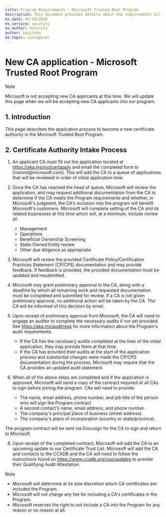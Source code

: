 ```yaml
---
title: Program Requirements - Microsoft Trusted Root Program 
description: This document provides details about the requirements all Certificate Authorities are required to adhere to in order to be compliant with our program. 
ms.date: 02/18/2020
ms.service: security
ms.author: kasirota
author: kasirota
ms.topic: conceptual
---
```

# New CA application - Microsoft Trusted Root Program

> [!NOTE]
> Microsoft is not accepting new CA applicants at this time. We will update this page when we will be accepting new CA applicants into our program. 

## 1. Introduction

This page describes the application process to become a new certificate authority in the Microsoft Trusted Root Program. 

## 2. Certificate Authority Intake Process

1.   An applicant CA must fill out the application located at <https://aka.ms/rootcertapply> and email the completed form to [msroot\@microsoft.com]. This will add the CA to a queue of applications that will be reviewed in order of initial application time. 

2.  Once the CA has reached the head of queue, Microsoft will review the application, and may request additional documentation from the CA to determine if the CA meets the Program requirements and whether, in Microsoft's judgment, the CA's inclusion into the program will benefit Microsoft's customers. Microsoft will complete vetting of the CA and its related businesses at this time which will, at a minimum, include review of:     

    -   Management
    -   Operations
    -   Beneficial Ownership Screening
    -   State-Owned Entity review
    -   Other due diligence as appropriate
 
3. Microsoft will review the provided Certificate Policy/Certification Practices Statement (CP/CPS) documentation and may provide feedback. If feedback is provided, the provided documentation must be updated and resubmitted.

4.  Microsoft may grant preliminary approval to the CA, along with a deadline by which all remaining work and requested documentation must be completed and submitted for review. If a CA is not given preliminary approval, no additional action will be taken by the CA. The CA will be informed of this decision by email. 

5.  Upon receipt of preliminary approval from Microsoft, the CA will need to engage an auditor to complete the necessary audits if not yet provided. See https://aka.ms/auditreqs for more information about the Program's audit requirements.

    -   If the CA has the necessary audits completed at the time of the initial application, they may provide them at that time. 
    -   If the CA has provided their audits at the start of the application process and substantial changes were made the CP/CPS documentation during the process, Microsoft may require that the CA provides an updated audit statement. 

6.  When all of the above steps are completed and if the application is approved, Microsoft will send a copy of the contract required of all CAs to sign before joining the program. 
CAs will need to provide:
    -   The name, email address, phone number, and job title of the
        person who will sign the Program contract
    -   A second contact's name, email address, and phone number.
    -   The company's principal place of business (street address).
    -   The company's place of incorporation (country or
        state/province).    
        
 The program contract will be sent via Docusign for the CA to sign and return to Microsoft. 

8.  Upon receipt of the completed contract, Microsoft will add the CA to
    an upcoming update to our Certificate Trust List. Microsoft will add the CA and contacts to the CCADB and the CA will need to follow the instructions found on https://www.ccadb.org/cas/updates to provide their Qualifying Audit Attestation. 



> [!NOTE]
> * Microsoft will determine at its sole discretion which CA certificates are included the Program.
> * Microsoft will not charge any fee for including a CA's certificates in the Program.
> * Microsoft reserves the right to not include a CA into the Program for any reason or no reason at all. 



 



